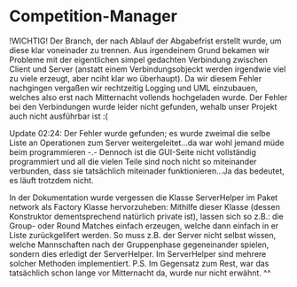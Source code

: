 # Competition-Manager
!WICHTIG!
Der Branch, der nach Ablauf der Abgabefrist erstellt wurde, um diese klar voneinader zu trennen. Aus irgendeinem Grund bekamen wir Probleme mit der eigentlichen simpel gedachten Verbindung zwischen Client und Server (anstatt einem Verbindungsobjeckt werden irgendwie viel zu viele erzeugt, aber nciht klar wo überhaupt). Da wir diesem Fehler nachgingen vergaßen wir rechtzeitig Logging und UML einzubauen, welches also erst nach Mitternacht vollends hochgeladen wurde.
Der Fehler bei den Verbindungen wurde leider nicht gefunden, wehalb unser Projekt auch nicht ausführbar ist :(

Update 02:24: Der Fehler wurde gefunden; es wurde zweimal die selbe Liste an Operationen zum Server weitergeleitet...da war wohl jemand müde beim programmieren -.-
Dennoch ist die GUI-Seite nicht vollständig programmiert und all die vielen Teile sind noch nicht so miteinander verbunden, dass sie tatsächlich miteinader funktionieren...Ja das bedeutet, es läuft trotzdem nicht.

In der Dokumentation wurde vergessen die Klasse ServerHelper im Paket network als Factory Klasse hervorzuheben: Mithilfe dieser Klasse (dessen Konstruktor dementsprechend natürlich private ist), lassen sich so z.B.: die Group- oder Round Matches einfach erzeugen, welche dann einfach in er Liste zurückgelifert werden. So muss z.B. der Server nicht selbst wissen, welche Mannschaften nach der Gruppenphase gegeneinander spielen, sondern dies erledigt der ServerHelper. Im ServerHelper sind mehrere solcher Methoden implementiert.
P.S. Im Gegensatz zum Rest, war das tatsächlich schon lange vor Mitternacht da, wurde nur nicht erwähnt. ^^

